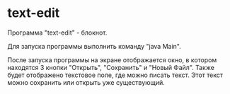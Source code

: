 # text-edit
Программа "text-edit" - блокнот.

Для запуска программы выполнить команду "java Main".

После запуска программы на экране отображается окно, в котором находятся 3 кнопки "Открыть", "Сохранить" и "Новый Файл". Также будет отображено текстовое поле, где можно писать текст. Этот текст можно сохранить или открыть уже существующий.
